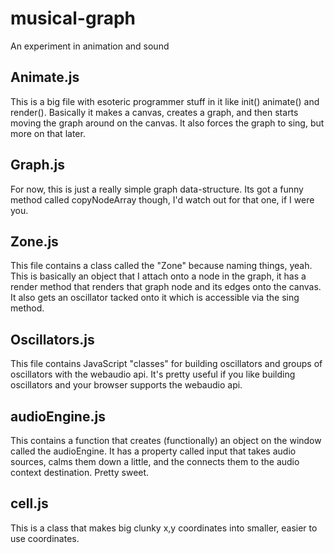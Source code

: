 musical-graph
=============

An experiment in animation and sound

Animate.js
----------
This is a big file with esoteric programmer stuff in it like init() animate() and render(). Basically it makes a canvas, creates a graph, and then starts moving the graph around on the canvas. It also forces the graph to sing, but more on that later.

Graph.js
--------
For now, this is just a really simple graph data-structure. Its got a funny method called copyNodeArray though, I'd watch out for that one, if I were you.

Zone.js
-------
This file contains a class called the "Zone" because naming things, yeah. This is basically an object that I attach onto a node in the graph, it has a render method that renders that graph node and its edges onto the canvas. It also gets an oscillator tacked onto it which is accessible via the sing method.


Oscillators.js
--------------
This file contains JavaScript "classes" for building oscillators and groups of oscillators with the webaudio api. It's pretty useful if you like building oscillators and your browser supports the webaudio api.

audioEngine.js
--------------
This contains a function that creates (functionally) an object on the window called the audioEngine. It has a property called input that takes audio sources, calms them down a little, and the connects them to the audio context destination. Pretty sweet.

cell.js
-------
This is a class that makes big clunky x,y coordinates into smaller, easier to use coordinates.
